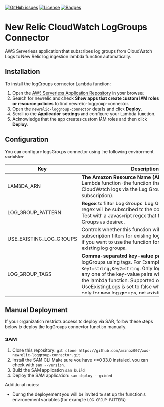 [![GitHub issues](https://img.shields.io/github/issues-raw/aminoz007/aws-newrelic-loggroup-connector)](https://github.com/aminoz007/aws-newrelic-loggroup-connector/issues)
[![License](https://img.shields.io/github/license/aminoz007/aws-newrelic-loggroup-connector)](https://github.com/aminoz007/aws-newrelic-loggroup-connector/blob/master/LICENSE)
[![Badges](http://img.shields.io/:NR-Logs-ff6799.svg)](https://docs.newrelic.com/docs/logs/new-relic-logs/get-started/introduction-new-relic-logs)

# New Relic CloudWatch LogGroups Connector

AWS Serverless application that subscribes log groups from CloudWatch Logs to New Relic log ingestion lambda function automatically.

## Installation

To install the logGroups connector Lambda function:

1. Open the [AWS Serverless Application Repository](https://serverlessrepo.aws.amazon.com/applications) in your browser.
2. Search for newrelic and check **Show apps that create custom IAM roles or resource policies** to find newrelic-loggroup-connector.
3. Open the `newrelic-loggroup-connector` details and click **Deploy**.
4. Scroll to the **Application settings** and configure your Lambda function.
5. Acknowledge that the app creates custom IAM roles and then click **Deploy**.

## Configuration

You can configure logsGroups connector using the following environment variables:

Key|Description|Value|
-|-|-|
LAMBDA_ARN | **The Amazon Resource Name (ARN)** of the target Lambda function (the function that will receive CloudWatch logs via the Log Group subscription).&nbsp;&nbsp;&nbsp;&nbsp;&nbsp;&nbsp;&nbsp;&nbsp;&nbsp;&nbsp;&nbsp;&nbsp;&nbsp;&nbsp;&nbsp;&nbsp;&nbsp;&nbsp;&nbsp;&nbsp;&nbsp;&nbsp;&nbsp;&nbsp;&nbsp;&nbsp;&nbsp;&nbsp;&nbsp;&nbsp;&nbsp;&nbsp;&nbsp;&nbsp;&nbsp;&nbsp;&nbsp;&nbsp;&nbsp;&nbsp;&nbsp;&nbsp;&nbsp;&nbsp;&nbsp;&nbsp;&nbsp;&nbsp;&nbsp;&nbsp;&nbsp;&nbsp;&nbsp;&nbsp;&nbsp;&nbsp;&nbsp;&nbsp;&nbsp;&nbsp;&nbsp;&nbsp;&nbsp;&nbsp;&nbsp;&nbsp;&nbsp;&nbsp;&nbsp;&nbsp;&nbsp;&nbsp;| Default: `arn:aws:lambda:us-east-1:830139413159:function:newrelic-log-ingestion`
LOG_GROUP_PATTERN | **Regex** to filter Log Groups. Log Groups that match the regex will be subscribed to the connector. Replace Test with a  Javascript regex that filters your Log Groups as desired. | Default: `Test`
USE_EXISTING_LOG_GROUPS|Controls whether this function will be used to create subscription filters for existing log groups. Select **True** if you want to use the function for subscribing to the existing log groups.|Default: `false`|
LOG_GROUP_TAGS|**Comma-separated key-value pairs** for filtering logGroups using tags. For Example, `Key1=string,Key2=string`. Only log groups that match any one of the key-value pairs will be subscribed to the lambda function. Supported only when UseExistingLogs is set to false which means it works only for new log groups, not existing log groups.|Default: `''`|


## Manual Deployment

If your organization restricts access to deploy via SAR, follow these steps below to deploy the logGroups connector function manually.

### SAM

1. Clone this repository: `git clone https://github.com/aminoz007/aws-newrelic-loggroup-connector.git`
2. [Install the SAM CLI](https://docs.aws.amazon.com/serverless-application-model/latest/developerguide/serverless-sam-cli-install.html) Make sure you have >=0.33.0 installed, you can check with `sam --version`.
3. Build the SAM application `sam build`
4. Deploy the SAM application: `sam deploy --guided`

Additional notes:

* During the deployement you will be invited to set up the function's environement variables (for example `LOG_GROUP_PATTERN`)
